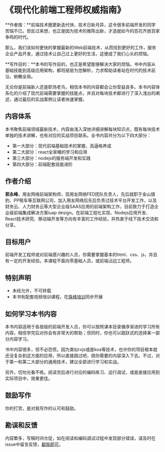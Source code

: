 # 《现代化前端工程师权威指南》

**作者按：**前端技术圈更新迭代快，技术日新月异，这令很多前端开发的同学苦恼不已。但反过来想，也正是因为技术的推陈出新，才造就如今的百花齐放百家争鸣的时代。

那么，我们该如何更快的掌握最新的Web前端技术，从而找到更好的工作，服务企业产品开发，通过技术让自己过上更好的生活，这便成了我们心头的烦恼。

**写作目的：**本书的写作目的，也正是希望能够解决大家的烦恼。书中内容从基础技能到高级应用架构，都将层层为您解析，力求帮助读者站在时代的技术前沿，俯瞰全局。

无论你是前端新人还是职场老鸟，相信本书的内容都会让你受益良多。本书内容体系化的介绍了现代前端需要掌握的技能点，并且对每块技术都进行了深入浅出的阐述，通过最后的实战案例让读者快速掌握。

## 内容体系

本书聚焦前端领域最新技术，内容由浅入深地详细讲解每块知识点，既有每块技术单独的技术讲解，也有对应的实战项目联系。全书内容共分为以下四大部分：

- 第一大部分：现代前端基础技术的掌握，高逼格养成
- 第二大部分：react全家桶的学习和应用
- 第三大部分：nodejs的服务端开发和实践
- 第四大部分：前端配套技能进阶


## 作者介绍

**郭永峰**，用友网络前端架构师，现用友网络FED团队负责人，先后就职于金山猎豹、PP租车等互联网公司，加入用友网络后先后负责过技术平台开发工作，以及财务云、人力财务云等大型企业级SAAS应用的前端架构工作，目前致力于打造企业级前端集成解决方案iuap design。在前端工程化实现、Nodejs应用开发、React技术研究、移动端开发等方向有丰富的工作经验，并热衷于线下技术交流和分享。

## 目标用户

前端开发工程师或对前端感兴趣的人员，你需要掌握基本的html、css、js，并且有一定的开发经验。本课程不面向零基础人员，或前端沾边工程师。

## 特别声明

- 未经允许，不可转载
- 本书有配套视频培训课程，在[珠峰培训](http://www.zhufengpeixun.cn/react/index.html)同步开展

## 如何学习本书内容

本书内容适用于各层级的前端开发人员，你可以按照课本目录循序渐进的学习所有内容，相信学完后对你会有非常大的帮助；但同时，你也可以跳跃式的选择某一部分内容学习。

书中内容很多，但不必恐慌，因为类似rxjs或是koa等技术，也许你的项目根本就还没复杂到这方面的应用，所以直接跳过吧，挑你需要的内容深入下去。不过，对于第一和第二大部分的通用技术，建议全部进行学习和实战。

另外，切勿光看不练。阅读完后进行对应的编码练习、运行调试，或是直接应用到实际项目中，效果更佳。

## 鼓励写作

你的打赏，是对我写作的认可和鼓励。

## 勘误和反馈

内容繁多，写稿时间仓促，如在阅读和编码调试过程中发现部分错误，请及时在issue中留言反馈，[戳我即可](https://github.com/GuoYongfeng/course-book/issues)。
